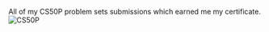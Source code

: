 All of my CS50P problem sets submissions which earned me my certificate.
![CS50P](https://github.com/mobheap/CS50P/assets/146559988/6d21cecc-fc97-4a0e-9507-77b747e29ec7)
